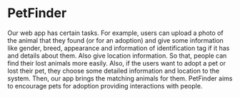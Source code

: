 # PetFinder
Our web app has certain tasks. 
For example, users can upload a photo of the animal that they found (or for an adoption) and give some information
like gender, breed, appearance and information of identification tag if it has and details about them.
Also give location information. So that, people can find their lost animals more easily. 
Also, if the users want to adopt a pet or lost their pet, they choose some detailed information and location to the system.
Then, our app brings the matching animals for them.
PetFinder aims to encourage pets for adoption providing interactions with people.
